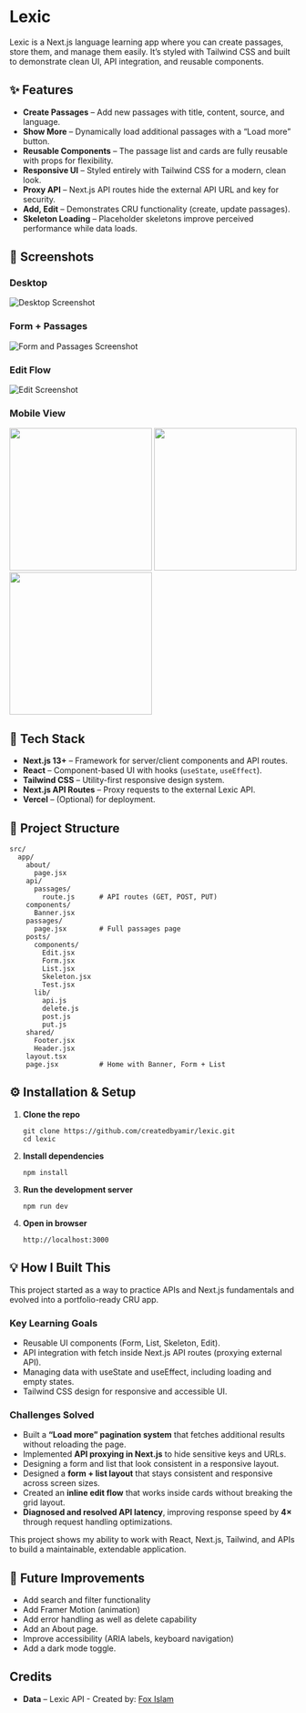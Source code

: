 # Lexic

Lexic is a Next.js language learning app where you can create passages, store them, and manage them easily. It’s styled with Tailwind CSS and built to demonstrate clean UI, API integration, and reusable components.

## ✨ Features

- **Create Passages** – Add new passages with title, content, source, and language.
- **Show More** – Dynamically load additional passages with a “Load more” button.
- **Reusable Components** – The passage list and cards are fully reusable with props for flexibility.
- **Responsive UI** – Styled entirely with Tailwind CSS for a modern, clean look.
- **Proxy API** – Next.js API routes hide the external API URL and key for security.
- **Add, Edit** – Demonstrates CRU functionality (create, update passages).
- **Skeleton Loading** – Placeholder skeletons improve perceived performance while data loads.

## 📸 Screenshots

### Desktop
![Desktop Screenshot](/screenshots/desktop.png)

### Form + Passages
![Form and Passages Screenshot](/screenshots/form-passages.png)

### Edit Flow
![Edit Screenshot](/screenshots/edit.png)

### Mobile View
<img src="/screenshots/mobile-1.png" width="250" />
<img src="/screenshots/mobile-2.png" width="250" />
<img src="/screenshots/mobile-3.png" width="250" />


## 🚀 Tech Stack

- **Next.js 13+** – Framework for server/client components and API routes.
- **React** – Component-based UI with hooks (`useState`, `useEffect`).
- **Tailwind CSS** – Utility-first responsive design system.
- **Next.js API Routes** – Proxy requests to the external Lexic API.
- **Vercel** – (Optional) for deployment.

## 📂 Project Structure

```text
src/
  app/
    about/
      page.jsx
    api/
      passages/
        route.js      # API routes (GET, POST, PUT)
    components/
      Banner.jsx
    passages/
      page.jsx        # Full passages page
    posts/
      components/
        Edit.jsx
        Form.jsx
        List.jsx
        Skeleton.jsx
        Test.jsx
      lib/
        api.js
        delete.js
        post.js
        put.js
    shared/
      Footer.jsx
      Header.jsx
    layout.tsx
    page.jsx          # Home with Banner, Form + List

```

## ⚙️ Installation & Setup

1. **Clone the repo**
   ```
   git clone https://github.com/createdbyamir/lexic.git
   cd lexic
   ```

2. **Install dependencies**
    ```
    npm install
    ```

3. **Run the development server**
    ```
    npm run dev
    ```

4. **Open in browser**
    ```
    http://localhost:3000
    ```

## 💡 How I Built This

This project started as a way to practice APIs and Next.js fundamentals and evolved into a portfolio-ready CRU app.

### Key Learning Goals
- Reusable UI components (Form, List, Skeleton, Edit).
- API integration with fetch inside Next.js API routes (proxying external API).
- Managing data with useState and useEffect, including loading and empty states.
- Tailwind CSS design for responsive and accessible UI.

### Challenges Solved
- Built a **“Load more” pagination system** that fetches additional results without reloading the page.
- Implemented **API proxying in Next.js** to hide sensitive keys and URLs.
- Designing a form and list that look consistent in a responsive layout.
- Designed a **form + list layout** that stays consistent and responsive across screen sizes.
- Created an **inline edit flow** that works inside cards without breaking the grid layout.
- **Diagnosed and resolved API latency**, improving response speed by **4×** through request handling optimizations.

This project shows my ability to work with React, Next.js, Tailwind, and APIs to build a maintainable, extendable application.

## 📌 Future Improvements

- Add search and filter functionality
- Add Framer Motion (animation)
- Add error handling as well as delete capability
- Add an About page.
- Improve accessibility (ARIA labels, keyboard navigation)
- Add a dark mode toggle.

## Credits

- **Data** – Lexic API -  Created by: [Fox Islam](https://github.com/fox-islam)